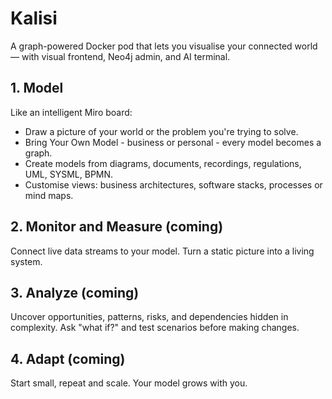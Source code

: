 # Kalisi

A graph-powered Docker pod that lets you visualise your connected world — with visual frontend, Neo4j admin, and AI terminal.

## 1. Model

Like an intelligent Miro board:
- Draw a picture of your world or the problem you're trying to solve.
- Bring Your Own Model - business or personal - every model becomes a graph.
- Create models from diagrams, documents, recordings, regulations, UML, SYSML, BPMN.
- Customise views: business architectures, software stacks, processes or mind maps.

## 2. Monitor and Measure (coming)

Connect live data streams to your model.
Turn a static picture into a living system.

## 3. Analyze (coming)

Uncover opportunities, patterns, risks, and dependencies hidden in complexity.
Ask "what if?" and test scenarios before making changes.

## 4. Adapt (coming)

Start small, repeat and scale. Your model grows with you.

